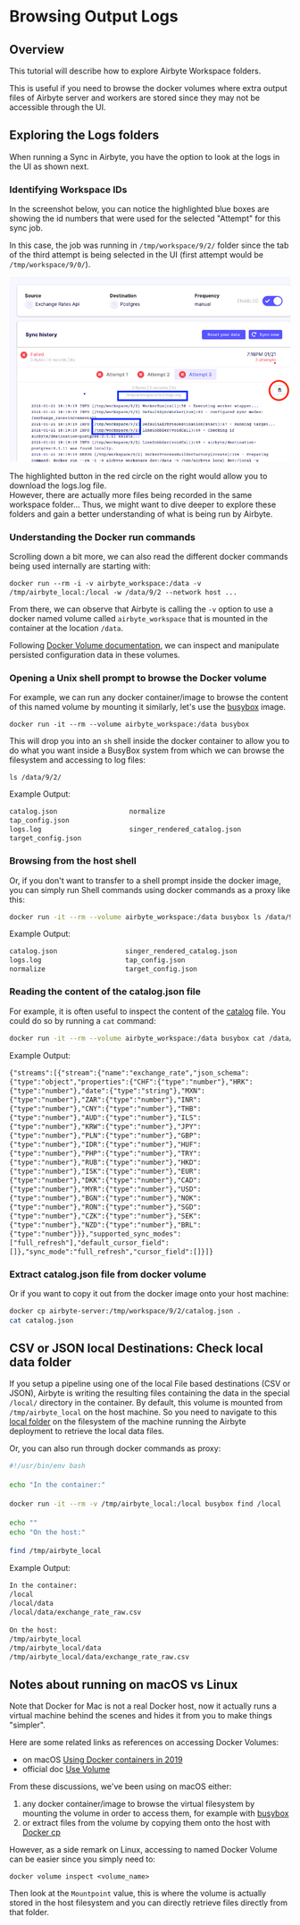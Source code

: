 # Browsing Output Logs

## Overview

This tutorial will describe how to explore Airbyte Workspace folders.

This is useful if you need to browse the docker volumes where extra output files of Airbyte server and workers are stored since they may not be accessible through the UI.

## Exploring the Logs folders

When running a Sync in Airbyte, you have the option to look at the logs in the UI as shown next.

### Identifying Workspace IDs

In the screenshot below, you can notice the highlighted blue boxes are showing the id numbers that were used for the selected "Attempt" for this sync job.

In this case, the job was running in `/tmp/workspace/9/2/` folder since the tab of the third attempt is being selected in the UI \(first attempt would be `/tmp/workspace/9/0/`\).

![](../.gitbook/assets/explore_logs.png)

The highlighted button in the red circle on the right would allow you to download the logs.log file.  
However, there are actually more files being recorded in the same workspace folder... Thus, we might want to dive deeper to explore these folders and gain a better understanding of what is being run by Airbyte.

### Understanding the Docker run commands

Scrolling down a bit more, we can also read the different docker commands being used internally are starting with:

```text
docker run --rm -i -v airbyte_workspace:/data -v /tmp/airbyte_local:/local -w /data/9/2 --network host ...
```

From there, we can observe that Airbyte is calling the `-v` option to use a docker named volume called `airbyte_workspace` that is mounted in the container at the location `/data`.

Following [Docker Volume documentation](https://docs.docker.com/storage/volumes/), we can inspect and manipulate persisted configuration data in these volumes.

### Opening a Unix shell prompt to browse the Docker volume

For example, we can run any docker container/image to browse the content of this named volume by mounting it similarly, let's use the [busybox](https://hub.docker.com/_/busybox) image.

```text
docker run -it --rm --volume airbyte_workspace:/data busybox
```

This will drop you into an `sh` shell inside the docker container to allow you to do what you want inside a BusyBox system from which we can browse the filesystem and accessing to log files:

```text
ls /data/9/2/
```

Example Output:

```text
catalog.json                  normalize                     tap_config.json
logs.log                      singer_rendered_catalog.json  target_config.json
```

### Browsing from the host shell

Or, if you don't want to transfer to a shell prompt inside the docker image, you can simply run Shell commands using docker commands as a proxy like this:

```bash
docker run -it --rm --volume airbyte_workspace:/data busybox ls /data/9/2
```

Example Output:

```text
catalog.json                 singer_rendered_catalog.json
logs.log                     tap_config.json
normalize                    target_config.json
```

### Reading the content of the catalog.json file

For example, it is often useful to inspect the content of the [catalog](../contributing-to-airbyte/tutorials/beginners-guide-to-catalog.md) file. You could do so by running a `cat` command:

```bash
docker run -it --rm --volume airbyte_workspace:/data busybox cat /data/9/2/catalog.json
```

Example Output:

```text
{"streams":[{"stream":{"name":"exchange_rate","json_schema":{"type":"object","properties":{"CHF":{"type":"number"},"HRK":{"type":"number"},"date":{"type":"string"},"MXN":{"type":"number"},"ZAR":{"type":"number"},"INR":{"type":"number"},"CNY":{"type":"number"},"THB":{"type":"number"},"AUD":{"type":"number"},"ILS":{"type":"number"},"KRW":{"type":"number"},"JPY":{"type":"number"},"PLN":{"type":"number"},"GBP":{"type":"number"},"IDR":{"type":"number"},"HUF":{"type":"number"},"PHP":{"type":"number"},"TRY":{"type":"number"},"RUB":{"type":"number"},"HKD":{"type":"number"},"ISK":{"type":"number"},"EUR":{"type":"number"},"DKK":{"type":"number"},"CAD":{"type":"number"},"MYR":{"type":"number"},"USD":{"type":"number"},"BGN":{"type":"number"},"NOK":{"type":"number"},"RON":{"type":"number"},"SGD":{"type":"number"},"CZK":{"type":"number"},"SEK":{"type":"number"},"NZD":{"type":"number"},"BRL":{"type":"number"}}},"supported_sync_modes":["full_refresh"],"default_cursor_field":[]},"sync_mode":"full_refresh","cursor_field":[]}]}
```

### Extract catalog.json file from docker volume

Or if you want to copy it out from the docker image onto your host machine:

```bash
docker cp airbyte-server:/tmp/workspace/9/2/catalog.json .
cat catalog.json
```

## CSV or JSON local Destinations: Check local data folder

If you setup a pipeline using one of the local File based destinations \(CSV or JSON\), Airbyte is writing the resulting files containing the data in the special `/local/` directory in the container. By default, this volume is mounted from `/tmp/airbyte_local` on the host machine. So you need to navigate to this [local folder](file:///tmp/airbyte_local/) on the filesystem of the machine running the Airbyte deployment to retrieve the local data files.

Or, you can also run through docker commands as proxy:

```bash
#!/usr/bin/env bash

echo "In the container:"

docker run -it --rm -v /tmp/airbyte_local:/local busybox find /local

echo ""
echo "On the host:"

find /tmp/airbyte_local
```

Example Output:

```text
In the container:
/local
/local/data
/local/data/exchange_rate_raw.csv

On the host:
/tmp/airbyte_local
/tmp/airbyte_local/data
/tmp/airbyte_local/data/exchange_rate_raw.csv
```

## Notes about running on macOS vs Linux

Note that Docker for Mac is not a real Docker host, now it actually runs a virtual machine behind the scenes and hides it from you to make things "simpler".

Here are some related links as references on accessing Docker Volumes:

* on macOS [Using Docker containers in 2019](https://stackoverflow.com/a/55648186)
* official doc [Use Volume](https://docs.docker.com/storage/volumes/#backup-restore-or-migrate-data-volumes)

From these discussions, we've been using on macOS either:

1. any docker container/image to browse the virtual filesystem by mounting the volume in order to access them, for example with [busybox](https://hub.docker.com/_/busybox)
2. or extract files from the volume by copying them onto the host with [Docker cp](https://docs.docker.com/engine/reference/commandline/cp/)

However, as a side remark on Linux, accessing to named Docker Volume can be easier since you simply need to:

```text
docker volume inspect <volume_name>
```

Then look at the `Mountpoint` value, this is where the volume is actually stored in the host filesystem and you can directly retrieve files directly from that folder.

